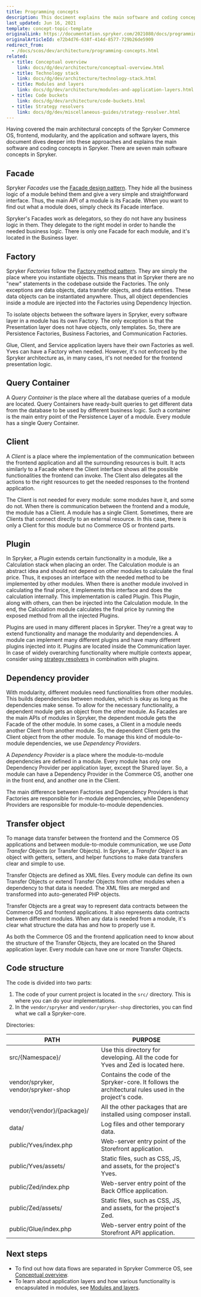 ```yaml
---
title: Programming concepts
description: This dociment explains the main software and coding concepts used in Spryker.
last_updated: Jun 16, 2021
template: concept-topic-template
originalLink: https://documentation.spryker.com/2021080/docs/programming-concepts
originalArticleId: e72b4d76-638f-414d-8577-729b26de5909
redirect_from:
  - /docs/scos/dev/architecture/programming-concepts.html
related:
  - title: Conceptual overview
    link: docs/dg/dev/architecture/conceptual-overview.html
  - title: Technology stack
    link: docs/dg/dev/architecture/technology-stack.html
  - title: Modules and layers
    link: docs/dg/dev/architecture/modules-and-application-layers.html
  - title: Code buckets
    link: docs/dg/dev/architecture/code-buckets.html
  - title: Strategy resolvers
    link: docs/dg/dev/miscellaneous-guides/strategy-resolver.html
---
```


Having covered the main architectural concepts of the Spryker Commerce OS, frontend, modularity, and the application and software layers, this document dives deeper into these approaches and explains the main software and coding concepts in Spryker. There are seven main software concepts in Spryker.

## Facade

Spryker *Facades* use the [Facade design pattern](https://en.wikipedia.org/wiki/Facade_pattern). They hide all the business logic of a module behind them and give a very simple and straightforward interface. Thus, the main API of a module is its Facade. When you want to find out what a module does, simply check its Facade interface.

Spryker's Facades work as delegators, so they do not have any business logic in them. They delegate to the right model in order to handle the needed business logic. There is only one Facade for each module, and it's located in the Business layer.

## Factory

Spryker *Factories* follow the [Factory method pattern](https://en.wikipedia.org/wiki/Factory_method_pattern). They are simply the place where you instantiate objects. This means that in Spryker there are no "new" statements in the codebase outside the Factories. The only exceptions are data objects, data transfer objects, and data entities. These data objects can be instantiated anywhere. Thus, all object dependencies inside a module are injected into the Factories using Dependency Injection.

To isolate objects between the software layers in Spryker, every software layer in a module has its own Factory. The only exception is that the Presentation layer does not have objects, only templates. So, there are Persistence Factories, Business Factories, and Communication Factories.

Glue, Client, and Service application layers have their own Factories as well. Yves can have a Factory when needed. However, it's not enforced by the Spryker architecture as, in many cases, it's not needed for the frontend presentation logic.

## Query Container

A *Query Container* is the place where all the database queries of a module are located. Query Containers have ready-built queries to get different data from the database to be used by different business logic. Such a container is the main entry point of the Persistence Layer of a module. Every module has a single Query Container.

## Client

A *Client* is a place where the implementation of the communication between the frontend application and all the surrounding resources is built. It acts similarly to a Facade where the Client interface shows all the possible functionalities the frontend can invoke. The Client also delegates all the actions to the right resources to get the needed responses to the frontend application.

The Client is not needed for every module: some modules have it, and some do not. When there is communication between the frontend and a module, the module has a Client. A module has a single Client. Sometimes, there are Clients that connect directly to an external resource. In this case, there is only a Client for this module but no Commerce OS or frontend parts.

## Plugin

In Spryker, a *Plugin* extends certain functionality in a module, like a Calculation stack when placing an order. The Calculation module is an abstract idea and should not depend on other modules to calculate the final price. Thus, it exposes an interface with the needed method to be implemented by other modules. When there is another module involved in calculating the final price, it implements this interface and does the calculation internally. This implementation is called Plugin. This Plugin, along with others, can then be injected into the Calculation module. In the end, the Calculation module calculates the final price by running the exposed method from all the injected Plugins.

Plugins are used in many different places in Spryker. They're a great way to extend functionality and manage the modularity and dependencies. A module can implement many different plugins and have many different plugins injected into it. Plugins are located inside the Communication layer. In case of widely overarching functionality where multiple contexts appear, consider using [strategy resolvers](/docs/dg/dev/miscellaneous-guides/strategy-resolver.html) in combination with plugins. 

## Dependency provider

With modularity, different modules need functionalities from other modules. This builds dependencies between modules, which is okay as long as the dependencies make sense. To allow for the necessary functionality, a dependent module gets an object from the other module. As Facades are the main APIs of modules in Spryker, the dependent module gets the Facade of the other module. In some cases, a Client in a module needs another Client from another module. So, the dependent Client gets the Client object from the other module. To manage this kind of module-to-module dependencies, we use *Dependency Providers*.

A _Dependency Provider_ is a place where the module-to-module dependencies are defined in a module. Every module has only one Dependency Provider per application layer, except the Shared layer. So, a module can have a Dependency Provider in the Commerce OS, another one in the front end, and another one in the Client.

The main difference between Factories and Dependency Providers is that Factories are responsible for in-module dependencies, while Dependency Providers are responsible for module-to-module dependencies.

## Transfer object

To manage data transfer between the frontend and the Commerce OS applications and between module-to-module communication, we use *Data Transfer Objects* (or Transfer Objects). In Spryker, a _Transfer Object_ is an object with getters, setters, and helper functions to make data transfers clear and simple to use.

Transfer Objects are defined as XML files. Every module can define its own Transfer Objects or extend Transfer Objects from other modules when a dependency to that data is needed. The XML files are merged and transformed into auto-generated PHP objects.

Transfer Objects are a great way to represent data contracts between the Commerce OS and frontend applications. It also represents data contracts between different modules. When any data is needed from a module, it's clear what structure the data has and how to properly use it.

As both the Commerce OS and the frontend application need to know about the structure of the Transfer Objects, they are located on the Shared application layer. Every module can have one or more Transfer Objects.

## Code structure

The code is divided into two parts:

1. The code of your current project is located in the `src/` directory. This is where you can do your implementations.
2. In the `vendor/spryker` and `vendor/spryker-shop` directories, you can find what we call a Spryker-core.

Directories:

|            PATH            |                           PURPOSE                            |
| ------------------------ | ---------------------------------------------------------- |
|      src/{Namespace}/      | Use this directory for developing. All the code for Yves and Zed is located here. |
|  vendor/spryker,  vendor/spryker-shop  | Contains the code of the Spryker-core. It follows the architectural rules used in the project's code. |
| vendor/{vendor}/{package}/ | All the other packages that are installed using composer install. |
|           data/            |  Log files and other temporary data.   |
|   public/Yves/index.php    |      Web-server entry point of the Storefront application.       |
|    public/Yves/assets/     |  Static files, such as CSS, JS, and assets, for the project's Yves.  |
|    public/Zed/index.php    |      Web-server entry point of the Back Office application.       |
|     public/Zed/assets/     |  Static files, such as CSS, JS, and assets, for the project's Zed.   |
|   public/Glue/index.php    |    Web-server entry point of the Storefront API application.     |

## Next steps

* To find out how data flows are separated in Spryker Commerce OS, see [Conceptual overview](/docs/dg/dev/architecture/conceptual-overview.html).
* To learn about application layers and how various functionality is encapsulated in modules, see [Modules and layers](/docs/dg/dev/architecture/modules-and-application-layers.html).
